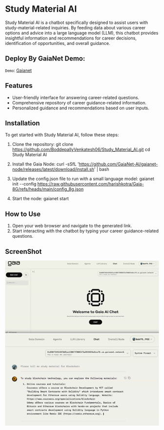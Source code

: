 # Study Material AI

Study Material AI is a chatbot specifically designed to assist users with study-material-related inquiries. By feeding data about various career options and advice into a large language model (LLM), this chatbot provides insightful information and recommendations for career decisions, identification of opportunities, and overall guidance.

## Deploy By GaiaNet Demo:

`Demo`: [Gaianet](https://www.gaianet.ai/chat?subdomain=0xc%2F1696b9afc77499306d0981dffa54%2Fdb1e7%2F456.us.gaianet.network)

## Features
- User-friendly interface for answering career-related questions.
- Comprehensive repository of career guidance-related information.
- Personalized guidance and recommendations based on user inputs.

## Installation
To get started with Study Material AI, follow these steps:

1. Clone the repository:
   git clone https://github.com/BoddepallyVenkatesh06/Study_Material_AI.git 
   cd Study Material AI

2. Install the Gaia Node:
   curl -sSfL 'https://github.com/GaiaNet-AI/gaianet-node/releases/latest/download/install.sh' | bash

3. Update the config.json file to run with a small language model:
   gaianet init --config https://raw.githubusercontent.com/harishkotra/Gaia-8G/refs/heads/main/config_8g.json

4. Start the node:
   gaianet start

## How to Use
1. Open your web browser and navigate to the generated link.
2. Start interacting with the chatbot by typing your career guidance-related questions.

## ScreenShot

![ScreenShot](ScreenShot/Screenshot_1.png)
![ScreenShot](ScreenShot/Screenshot_2.png)